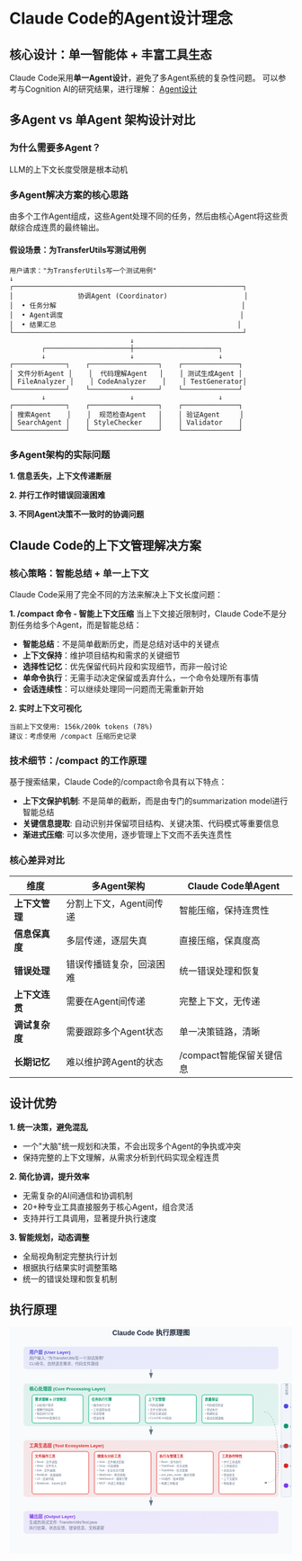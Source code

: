 # Claude Code的Agent设计理念

## **核心设计：单一智能体 + 丰富工具生态**

Claude Code采用**单一Agent设计**，避免了多Agent系统的复杂性问题。
可以参考与Cognition AI的研究结果，进行理解： [Agent设计](https://cognition.ai/blog/dont-build-multi-agents#principles-of-context-engineering)

## 多Agent vs 单Agent 架构设计对比

### 为什么需要多Agent？

LLM的上下文长度受限是根本动机

### 多Agent解决方案的核心思路

由多个工作Agent组成，这些Agent处理不同的任务，然后由核心Agent将这些贡献综合成连贯的最终输出。


#### 假设场景：为TransferUtils写测试用例
```
用户请求："为TransferUtils写一个测试用例"
↓
┌─────────────────────────────────────────────────────────┐
│                协调Agent (Coordinator)                   │
│  • 任务分解                                              │
│  • Agent调度                                            │
│  • 结果汇总                                             │
└─────────────────────────────────────────────────────────┘
                              ↓
        ┌─────────────────────┼─────────────────────┐
        ↓                     ↓                     ↓
┌─────────────┐    ┌─────────────────┐    ┌──────────────┐
│ 文件分析Agent │    │  代码理解Agent   │    │ 测试生成Agent │
│ FileAnalyzer │    │ CodeAnalyzer    │    │ TestGenerator│
└─────────────┘    └─────────────────┘    └──────────────┘
        ↓                     ↓                     ↓
┌─────────────┐    ┌─────────────────┐    ┌──────────────┐
│ 搜索Agent    │    │  规范检查Agent   │    │ 验证Agent     │
│ SearchAgent │    │ StyleChecker    │    │ Validator    │
└─────────────┘    └─────────────────┘    └──────────────┘
```

### 多Agent架构的实际问题

**1. 信息丢失，上下文传递断层**

**2. 并行工作时错误回滚困难**

**3. 不同Agent决策不一致时的协调问题**

## Claude Code的上下文管理解决方案

### 核心策略：智能总结 + 单一上下文
Claude Code采用了完全不同的方法来解决上下文长度问题：

**1. /compact 命令 - 智能上下文压缩**
当上下文接近限制时，Claude Code不是分割任务给多个Agent，而是智能总结：
- **智能总结**：不是简单截断历史，而是总结对话中的关键点
- **上下文保持**：维护项目结构和需求的关键细节
- **选择性记忆**：优先保留代码片段和实现细节，而非一般讨论
- **单命令执行**：无需手动决定保留或丢弃什么，一个命令处理所有事情
- **会话连续性**：可以继续处理同一问题而无需重新开始

**2. 实时上下文可视化**
```
当前上下文使用: 156k/200k tokens (78%)
建议：考虑使用 /compact 压缩历史记录
```

### 技术细节：/compact 的工作原理

基于搜索结果，Claude Code的/compact命令具有以下特点：
- **上下文保护机制**: 不是简单的截断，而是由专门的summarization model进行智能总结
- **关键信息提取**: 自动识别并保留项目结构、关键决策、代码模式等重要信息
- **渐进式压缩**: 可以多次使用，逐步管理上下文而不丢失连贯性

### 核心差异对比

| 维度 | 多Agent架构 | Claude Code单Agent |
|------|-------------|-------------------|
| **上下文管理** | 分割上下文，Agent间传递 | 智能压缩，保持连贯性 |
| **信息保真度** | 多层传递，逐层失真 | 直接压缩，保真度高 |
| **错误处理** | 错误传播链复杂，回滚困难 | 统一错误处理和恢复 |
| **上下文连贯** | 需要在Agent间传递 | 完整上下文，无传递 |
| **调试复杂度** | 需要跟踪多个Agent状态 | 单一决策链路，清晰 |
| **长期记忆** | 难以维护跨Agent的状态 | /compact智能保留关键信息 |

## **设计优势**

**1. 统一决策，避免混乱**
- 一个"大脑"统一规划和决策，不会出现多个Agent的争执或冲突
- 保持完整的上下文理解，从需求分析到代码实现全程连贯

**2. 简化协调，提升效率**
- 无需复杂的AI间通信和协调机制
- 20+种专业工具直接服务于核心Agent，组合灵活
- 支持并行工具调用，显著提升执行速度

**3. 智能规划，动态调整**
- 全局视角制定完整执行计划
- 根据执行结果实时调整策略
- 统一的错误处理和恢复机制

## **执行原理**

<svg viewBox="0 0 1000 800" xmlns="http://www.w3.org/2000/svg">
  <!-- 定义渐变和样式 -->
  <defs>
    <linearGradient id="userGradient" x1="0%" y1="0%" x2="100%" y2="100%">
      <stop offset="0%" style="stop-color:#4F46E5;stop-opacity:1" />
      <stop offset="100%" style="stop-color:#6366F1;stop-opacity:1" />
    </linearGradient>
    <linearGradient id="coreGradient" x1="0%" y1="0%" x2="100%" y2="100%">
      <stop offset="0%" style="stop-color:#059669;stop-opacity:1" />
      <stop offset="100%" style="stop-color:#10B981;stop-opacity:1" />
    </linearGradient>
    <linearGradient id="toolGradient" x1="0%" y1="0%" x2="100%" y2="100%">
      <stop offset="0%" style="stop-color:#DC2626;stop-opacity:1" />
      <stop offset="100%" style="stop-color:#EF4444;stop-opacity:1" />
    </linearGradient>
    <linearGradient id="outputGradient" x1="0%" y1="0%" x2="100%" y2="100%">
      <stop offset="0%" style="stop-color:#7C3AED;stop-opacity:1" />
      <stop offset="100%" style="stop-color:#8B5CF6;stop-opacity:1" />
    </linearGradient>
  </defs>

  <!-- 背景 -->
  <rect width="1000" height="800" fill="#F8FAFC"/>

  <!-- 标题 -->
  <text x="500" y="30" text-anchor="middle" font-family="Arial, sans-serif" font-size="24" font-weight="bold" fill="#1E293B">
    Claude Code 执行原理图
  </text>

  <!-- 用户层 -->
  <rect x="50" y="70" width="900" height="80" rx="10" fill="url(#userGradient)" opacity="0.1"/>
  <text x="70" y="95" font-family="Arial, sans-serif" font-size="16" font-weight="bold" fill="#4F46E5">
    用户层 (User Layer)
  </text>
  <text x="70" y="115" font-family="Arial, sans-serif" font-size="14" fill="#64748B">
    用户输入: "为TransferUtils写一个测试用例"
  </text>
  <text x="70" y="135" font-family="Arial, sans-serif" font-size="14" fill="#64748B">
    CLI命令、自然语言需求、代码文件路径
  </text>

  <!-- 箭头1 -->
  <path d="M 500 150 L 500 180" stroke="#64748B" stroke-width="2" marker-end="url(#arrowhead)"/>

  <!-- 核心处理层 -->
  <rect x="50" y="200" width="900" height="150" rx="10" fill="url(#coreGradient)" opacity="0.1"/>
  <text x="70" y="225" font-family="Arial, sans-serif" font-size="16" font-weight="bold" fill="#059669">
    核心处理层 (Core Processing Layer)
  </text>

  <!-- 核心处理子模块 -->
  <rect x="80" y="240" width="180" height="100" rx="8" fill="white" stroke="#10B981" stroke-width="2"/>
  <text x="90" y="260" font-family="Arial, sans-serif" font-size="12" font-weight="bold" fill="#059669">
    需求理解 & 计划制定
  </text>
  <text x="90" y="280" font-family="Arial, sans-serif" font-size="10" fill="#64748B">
    • 分析用户需求</text>
  <text x="90" y="295" font-family="Arial, sans-serif" font-size="10" fill="#64748B">
    • 理解代码结构</text>
  <text x="90" y="310" font-family="Arial, sans-serif" font-size="10" fill="#64748B">
    • 制定执行计划</text>
  <text x="90" y="325" font-family="Arial, sans-serif" font-size="10" fill="#64748B">
    • TodoWrite管理任务</text>

  <rect x="280" y="240" width="180" height="100" rx="8" fill="white" stroke="#10B981" stroke-width="2"/>
  <text x="290" y="260" font-family="Arial, sans-serif" font-size="12" font-weight="bold" fill="#059669">
    任务执行引擎
  </text>
  <text x="290" y="280" font-family="Arial, sans-serif" font-size="10" fill="#64748B">
    • 顺序执行计划</text>
  <text x="290" y="295" font-family="Arial, sans-serif" font-size="10" fill="#64748B">
    • 工具调用协调</text>
  <text x="290" y="310" font-family="Arial, sans-serif" font-size="10" fill="#64748B">
    • 状态管理</text>
  <text x="290" y="325" font-family="Arial, sans-serif" font-size="10" fill="#64748B">
    • 错误处理</text>

  <rect x="480" y="240" width="180" height="100" rx="8" fill="white" stroke="#10B981" stroke-width="2"/>
  <text x="490" y="260" font-family="Arial, sans-serif" font-size="12" font-weight="bold" fill="#059669">
    上下文管理
  </text>
  <text x="490" y="280" font-family="Arial, sans-serif" font-size="10" fill="#64748B">
    • 代码库理解</text>
  <text x="490" y="295" font-family="Arial, sans-serif" font-size="10" fill="#64748B">
    • 文件关联分析</text>
  <text x="490" y="310" font-family="Arial, sans-serif" font-size="10" fill="#64748B">
    • 历史记录追踪</text>
  <text x="490" y="325" font-family="Arial, sans-serif" font-size="10" fill="#64748B">
    • CLAUDE.md指导</text>

  <rect x="680" y="240" width="180" height="100" rx="8" fill="white" stroke="#10B981" stroke-width="2"/>
  <text x="690" y="260" font-family="Arial, sans-serif" font-size="12" font-weight="bold" fill="#059669">
    质量保证
  </text>
  <text x="690" y="280" font-family="Arial, sans-serif" font-size="10" fill="#64748B">
    • 代码规范检查</text>
  <text x="690" y="295" font-family="Arial, sans-serif" font-size="10" fill="#64748B">
    • 测试执行</text>
  <text x="690" y="310" font-family="Arial, sans-serif" font-size="10" fill="#64748B">
    • 构建验证</text>
  <text x="690" y="325" font-family="Arial, sans-serif" font-size="10" fill="#64748B">
    • 最佳实践遵循</text>

  <!-- 箭头2 -->
  <path d="M 500 350 L 500 380" stroke="#64748B" stroke-width="2" marker-end="url(#arrowhead)"/>

  <!-- 工具层 -->
  <rect x="50" y="400" width="900" height="200" rx="10" fill="url(#toolGradient)" opacity="0.1"/>
  <text x="70" y="425" font-family="Arial, sans-serif" font-size="16" font-weight="bold" fill="#DC2626">
    工具生态层 (Tool Ecosystem Layer)
  </text>

  <!-- 工具分类 -->
  <rect x="80" y="440" width="200" height="150" rx="8" fill="white" stroke="#EF4444" stroke-width="2"/>
  <text x="90" y="460" font-family="Arial, sans-serif" font-size="12" font-weight="bold" fill="#DC2626">
    文件操作工具
  </text>
  <text x="90" y="480" font-family="Arial, sans-serif" font-size="10" fill="#64748B">
    • Read - 文件读取</text>
  <text x="90" y="495" font-family="Arial, sans-serif" font-size="10" fill="#64748B">
    • Write - 文件写入</text>
  <text x="90" y="510" font-family="Arial, sans-serif" font-size="10" fill="#64748B">
    • Edit - 文件编辑</text>
  <text x="90" y="525" font-family="Arial, sans-serif" font-size="10" fill="#64748B">
    • MultiEdit - 批量编辑</text>
  <text x="90" y="540" font-family="Arial, sans-serif" font-size="10" fill="#64748B">
    • LS - 目录列表</text>
  <text x="90" y="555" font-family="Arial, sans-serif" font-size="10" fill="#64748B">
    • Notebook - Jupyter支持</text>

  <rect x="300" y="440" width="200" height="150" rx="8" fill="white" stroke="#EF4444" stroke-width="2"/>
  <text x="310" y="460" font-family="Arial, sans-serif" font-size="12" font-weight="bold" fill="#DC2626">
    搜索与分析工具
  </text>
  <text x="310" y="480" font-family="Arial, sans-serif" font-size="10" fill="#64748B">
    • Glob - 文件模式匹配</text>
  <text x="310" y="495" font-family="Arial, sans-serif" font-size="10" fill="#64748B">
    • Grep - 内容搜索</text>
  <text x="310" y="510" font-family="Arial, sans-serif" font-size="10" fill="#64748B">
    • Task - 复杂任务代理</text>
  <text x="310" y="525" font-family="Arial, sans-serif" font-size="10" fill="#64748B">
    • WebFetch - 网页获取</text>
  <text x="310" y="540" font-family="Arial, sans-serif" font-size="10" fill="#64748B">
    • WebSearch - 搜索引擎</text>
  <text x="310" y="555" font-family="Arial, sans-serif" font-size="10" fill="#64748B">
    • MCP - 外部工具集成</text>

  <rect x="520" y="440" width="200" height="150" rx="8" fill="white" stroke="#EF4444" stroke-width="2"/>
  <text x="530" y="460" font-family="Arial, sans-serif" font-size="12" font-weight="bold" fill="#DC2626">
    执行与管理工具
  </text>
  <text x="530" y="480" font-family="Arial, sans-serif" font-size="10" fill="#64748B">
    • Bash - 命令执行</text>
  <text x="530" y="495" font-family="Arial, sans-serif" font-size="10" fill="#64748B">
    • TodoRead - 任务读取</text>
  <text x="530" y="510" font-family="Arial, sans-serif" font-size="10" fill="#64748B">
    • TodoWrite - 任务管理</text>
  <text x="530" y="525" font-family="Arial, sans-serif" font-size="10" fill="#64748B">
    • exit_plan_mode - 模式切换</text>
  <text x="530" y="540" font-family="Arial, sans-serif" font-size="10" fill="#64748B">
    • Git操作 - 版本控制</text>
  <text x="530" y="555" font-family="Arial, sans-serif" font-size="10" fill="#64748B">
    • 构建工具集成</text>

  <rect x="740" y="440" width="200" height="150" rx="8" fill="white" stroke="#EF4444" stroke-width="2"/>
  <text x="750" y="460" font-family="Arial, sans-serif" font-size="12" font-weight="bold" fill="#DC2626">
    工具协作特性
  </text>
  <text x="750" y="480" font-family="Arial, sans-serif" font-size="10" fill="#64748B">
    • 并行工具调用</text>
  <text x="750" y="495" font-family="Arial, sans-serif" font-size="10" fill="#64748B">
    • 工具链组合</text>
  <text x="750" y="510" font-family="Arial, sans-serif" font-size="10" fill="#64748B">
    • 状态共享</text>
  <text x="750" y="525" font-family="Arial, sans-serif" font-size="10" fill="#64748B">
    • 错误恢复</text>
  <text x="750" y="540" font-family="Arial, sans-serif" font-size="10" fill="#64748B">
    • 上下文缓存</text>
  <text x="750" y="555" font-family="Arial, sans-serif" font-size="10" fill="#64748B">
    • 智能重试</text>

  <!-- 箭头3 -->
  <path d="M 500 600 L 500 630" stroke="#64748B" stroke-width="2" marker-end="url(#arrowhead)"/>

  <!-- 输出层 -->
  <rect x="50" y="650" width="900" height="80" rx="10" fill="url(#outputGradient)" opacity="0.1"/>
  <text x="70" y="675" font-family="Arial, sans-serif" font-size="16" font-weight="bold" fill="#7C3AED">
    输出层 (Output Layer)
  </text>
  <text x="70" y="695" font-family="Arial, sans-serif" font-size="14" fill="#64748B">
    生成的测试文件: TransferUtilsTest.java
  </text>
  <text x="70" y="715" font-family="Arial, sans-serif" font-size="14" fill="#64748B">
    执行结果、状态反馈、错误信息、文档更新
  </text>

  <!-- 侧边流程说明 -->
  <rect x="960" y="200" width="35" height="400" rx="5" fill="#F1F5F9" stroke="#CBD5E1"/>
  <text x="977" y="220" text-anchor="middle" font-family="Arial, sans-serif" font-size="10" fill="#64748B" transform="rotate(90 977 220)">
    执行流程
  </text>

  <!-- 流程步骤 -->
  <circle cx="977" cy="280" r="8" fill="#4F46E5"/>
  <text x="990" y="285" font-family="Arial, sans-serif" font-size="8" fill="#64748B">1</text>

  <circle cx="977" cy="350" r="8" fill="#059669"/>
  <text x="990" y="355" font-family="Arial, sans-serif" font-size="8" fill="#64748B">2</text>

  <circle cx="977" cy="420" r="8" fill="#DC2626"/>
  <text x="990" y="425" font-family="Arial, sans-serif" font-size="8" fill="#64748B">3</text>

  <circle cx="977" cy="490" r="8" fill="#DC2626"/>
  <text x="990" y="495" font-family="Arial, sans-serif" font-size="8" fill="#64748B">4</text>

  <circle cx="977" cy="560" r="8" fill="#7C3AED"/>
  <text x="990" y="565" font-family="Arial, sans-serif" font-size="8" fill="#64748B">5</text>

  <!-- 添加箭头定义 -->
  <defs>
    <marker id="arrowhead" markerWidth="10" markerHeight="7" refX="9" refY="3.5" orient="auto">
      <polygon points="0 0, 10 3.5, 0 7" fill="#64748B"/>
    </marker>
  </defs>

  <!-- 反馈循环箭头 -->
  <path d="M 900 300 Q 950 300 950 500 Q 950 550 900 550" stroke="#64748B" stroke-width="1" stroke-dasharray="5,5" fill="none" marker-end="url(#arrowhead)"/>
  <text x="955" y="425" font-family="Arial, sans-serif" font-size="10" fill="#64748B">
    反馈循环
  </text>

</svg>
